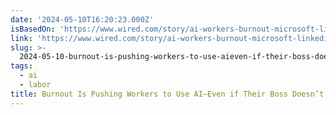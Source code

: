 ```yaml
---
date: '2024-05-10T16:20:23.000Z'
isBasedOn: 'https://www.wired.com/story/ai-workers-burnout-microsoft-linkedin/'
link: 'https://www.wired.com/story/ai-workers-burnout-microsoft-linkedin/'
slug: >-
  2024-05-10-burnout-is-pushing-workers-to-use-aieven-if-their-boss-doesnt-know-or-wire
tags:
  - ai
  - labor
title: Burnout Is Pushing Workers to Use AI—Even if Their Boss Doesn’t Know | WIRE
---
```


